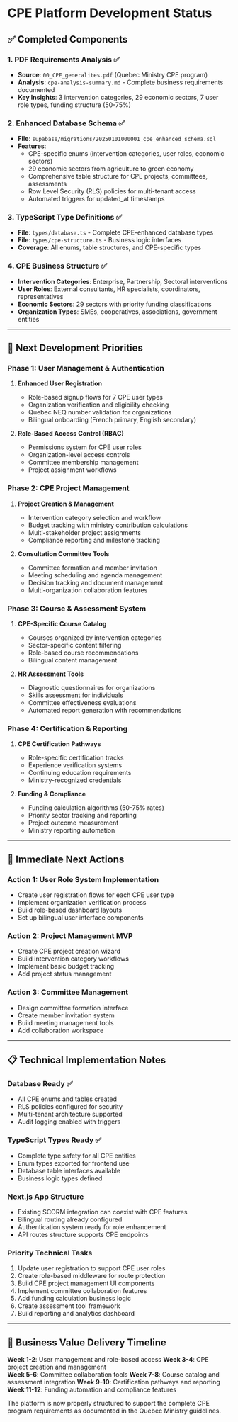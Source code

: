 # CPE Platform Development Status

## ✅ Completed Components

### 1. PDF Requirements Analysis ✅
- **Source**: `00_CPE_generalites.pdf` (Quebec Ministry CPE program)
- **Analysis**: `cpe-analysis-summary.md` - Complete business requirements documented
- **Key Insights**: 3 intervention categories, 29 economic sectors, 7 user role types, funding structure (50-75%)

### 2. Enhanced Database Schema ✅
- **File**: `supabase/migrations/20250101000001_cpe_enhanced_schema.sql`
- **Features**: 
  - CPE-specific enums (intervention categories, user roles, economic sectors)
  - 29 economic sectors from agriculture to green economy
  - Comprehensive table structure for CPE projects, committees, assessments
  - Row Level Security (RLS) policies for multi-tenant access
  - Automated triggers for updated_at timestamps

### 3. TypeScript Type Definitions ✅
- **File**: `types/database.ts` - Complete CPE-enhanced database types
- **File**: `types/cpe-structure.ts` - Business logic interfaces
- **Coverage**: All enums, table structures, and CPE-specific types

### 4. CPE Business Structure ✅
- **Intervention Categories**: Enterprise, Partnership, Sectoral interventions
- **User Roles**: External consultants, HR specialists, coordinators, representatives
- **Economic Sectors**: 29 sectors with priority funding classifications
- **Organization Types**: SMEs, cooperatives, associations, government entities

---

## 🚧 Next Development Priorities

### Phase 1: User Management & Authentication
1. **Enhanced User Registration**
   - Role-based signup flows for 7 CPE user types
   - Organization verification and eligibility checking
   - Quebec NEQ number validation for organizations
   - Bilingual onboarding (French primary, English secondary)

2. **Role-Based Access Control (RBAC)**
   - Permissions system for CPE user roles
   - Organization-level access controls
   - Committee membership management
   - Project assignment workflows

### Phase 2: CPE Project Management
1. **Project Creation & Management**
   - Intervention category selection and workflow
   - Budget tracking with ministry contribution calculations
   - Multi-stakeholder project assignments
   - Compliance reporting and milestone tracking

2. **Consultation Committee Tools**
   - Committee formation and member invitation
   - Meeting scheduling and agenda management
   - Decision tracking and document management
   - Multi-organization collaboration features

### Phase 3: Course & Assessment System
1. **CPE-Specific Course Catalog**
   - Courses organized by intervention categories
   - Sector-specific content filtering
   - Role-based course recommendations
   - Bilingual content management

2. **HR Assessment Tools**
   - Diagnostic questionnaires for organizations
   - Skills assessment for individuals
   - Committee effectiveness evaluations
   - Automated report generation with recommendations

### Phase 4: Certification & Reporting
1. **CPE Certification Pathways**
   - Role-specific certification tracks
   - Experience verification systems
   - Continuing education requirements
   - Ministry-recognized credentials

2. **Funding & Compliance**
   - Funding calculation algorithms (50-75% rates)
   - Priority sector tracking and reporting
   - Project outcome measurement
   - Ministry reporting automation

---

## 🎯 Immediate Next Actions

### Action 1: User Role System Implementation
- Create user registration flows for each CPE user type
- Implement organization verification process
- Build role-based dashboard layouts
- Set up bilingual user interface components

### Action 2: Project Management MVP
- Create CPE project creation wizard
- Build intervention category workflows
- Implement basic budget tracking
- Add project status management

### Action 3: Committee Management
- Design committee formation interface
- Create member invitation system
- Build meeting management tools
- Add collaboration workspace

---

## 📋 Technical Implementation Notes

### Database Ready ✅
- All CPE enums and tables created
- RLS policies configured for security
- Multi-tenant architecture supported
- Audit logging enabled with triggers

### TypeScript Types Ready ✅
- Complete type safety for all CPE entities
- Enum types exported for frontend use
- Database table interfaces available
- Business logic types defined

### Next.js App Structure
- Existing SCORM integration can coexist with CPE features
- Bilingual routing already configured
- Authentication system ready for role enhancement
- API routes structure supports CPE endpoints

### Priority Technical Tasks
1. Update user registration to support CPE user roles
2. Create role-based middleware for route protection  
3. Build CPE project management UI components
4. Implement committee collaboration features
5. Add funding calculation business logic
6. Create assessment tool framework
7. Build reporting and analytics dashboard

---

## 🎯 Business Value Delivery Timeline

**Week 1-2**: User management and role-based access
**Week 3-4**: CPE project creation and management  
**Week 5-6**: Committee collaboration tools
**Week 7-8**: Course catalog and assessment integration
**Week 9-10**: Certification pathways and reporting
**Week 11-12**: Funding automation and compliance features

The platform is now properly structured to support the complete CPE program requirements as documented in the Quebec Ministry guidelines.
